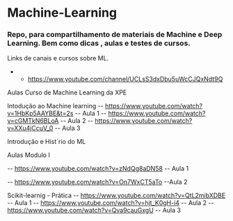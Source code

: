 # Machine-Learning
### Repo, para compartilhamento de materiais de Machine e Deep Learning. Bem como dicas , aulas  e testes de cursos. 

Links de canais e cursos sobre ML.

- - https://www.youtube.com/channel/UCLsS3dxDbu5uWcCJQxNdt9Q 

Aulas Curso de Machine Learning da XPE 

Intodução ao Machine learning
-- https://www.youtube.com/watch?v=1HbKp5AAYBE&t=2s -- Aula 1
-- https://www.youtube.com/watch?v=cGMTkN6BLoA -- Aula 2
-- https://www.youtube.com/watch?v=XXu4jCcuV_0 -- Aula 3 


Introdução e Hist´rio do ML 

Aulas Modulo I 

-- https://www.youtube.com/watch?v=zNdQg8aDN58 -- Aula 1

-- https://www.youtube.com/watch?v=On7WxCT5aTo --Aula 2

Scikit-learnig - Prática
-- https://www.youtube.com/watch?v=QtL2mibXDBE -- Aula 1
-- https://www.youtube.com/watch?v=hjt_K0gH-i4 -- Aula 2
--  https://www.youtube.com/watch?v=Qva9cauGxgU -- Aula 3



